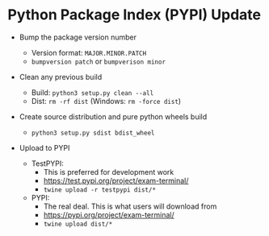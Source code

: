 # Python Package Index (PYPI) Update

- Bump the package version number
  - Version format: `MAJOR.MINOR.PATCH`
  - `bumpversion patch` or `bumpverison minor`

- Clean any previous build
  - Build: `python3 setup.py clean --all`
  - Dist: `rm -rf dist`  (Windows: `rm -force dist`)

- Create source distribution and pure python wheels build
  - `python3 setup.py sdist bdist_wheel`

- Upload to PYPI
  - TestPYPI:
    - This is preferred for development work 
    - https://test.pypi.org/project/exam-terminal/
    - `twine upload -r testpypi dist/*` 
  - PYPI: 
    - The real deal. This is what users will download from
    - https://pypi.org/project/exam-terminal/
    - `twine upload dist/*`





